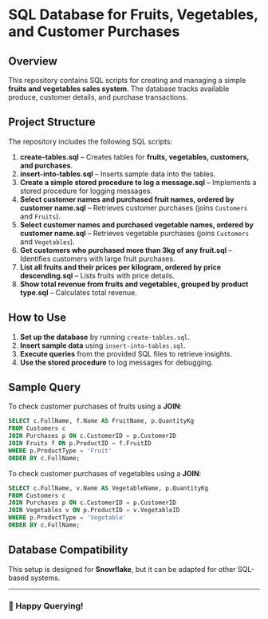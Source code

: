 # SQL Database for Fruits, Vegetables, and Customer Purchases

## Overview
This repository contains SQL scripts for creating and managing a simple **fruits and vegetables sales system**. The database tracks available produce, customer details, and purchase transactions.

## Project Structure
The repository includes the following SQL scripts:

1. **create-tables.sql** – Creates tables for **fruits, vegetables, customers, and purchases**.
2. **insert-into-tables.sql** – Inserts sample data into the tables.
3. **Create a simple stored procedure to log a message.sql** – Implements a stored procedure for logging messages.
4. **Select customer names and purchased fruit names, ordered by customer name.sql** – Retrieves customer purchases (joins `Customers` and `Fruits`).
5. **Select customer names and purchased vegetable names, ordered by customer name.sql** – Retrieves vegetable purchases (joins `Customers` and `Vegetables`).
6. **Get customers who purchased more than 3kg of any fruit.sql** – Identifies customers with large fruit purchases.
7. **List all fruits and their prices per kilogram, ordered by price descending.sql** – Lists fruits with price details.
8. **Show total revenue from fruits and vegetables, grouped by product type.sql** – Calculates total revenue.

## How to Use
1. **Set up the database** by running `create-tables.sql`.
2. **Insert sample data** using `insert-into-tables.sql`.
3. **Execute queries** from the provided SQL files to retrieve insights.
4. **Use the stored procedure** to log messages for debugging.

## Sample Query
To check customer purchases of fruits using a **JOIN**:
```sql
SELECT c.FullName, f.Name AS FruitName, p.QuantityKg
FROM Customers c
JOIN Purchases p ON c.CustomerID = p.CustomerID
JOIN Fruits f ON p.ProductID = f.FruitID
WHERE p.ProductType = 'Fruit'
ORDER BY c.FullName;
```

To check customer purchases of vegetables using a **JOIN**:
```sql
SELECT c.FullName, v.Name AS VegetableName, p.QuantityKg
FROM Customers c
JOIN Purchases p ON c.CustomerID = p.CustomerID
JOIN Vegetables v ON p.ProductID = v.VegetableID
WHERE p.ProductType = 'Vegetable'
ORDER BY c.FullName;
```

## Database Compatibility
This setup is designed for **Snowflake**, but it can be adapted for other SQL-based systems.

---

### 🚀 Happy Querying!

